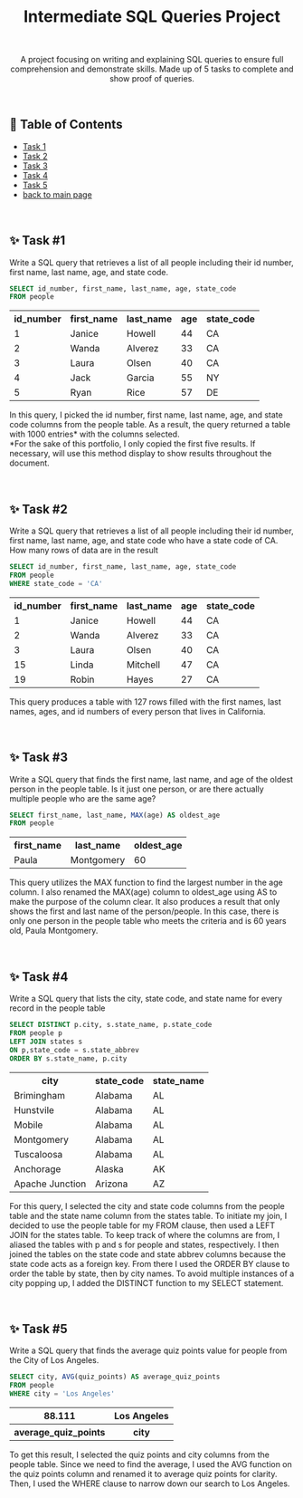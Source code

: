 <h1 align="center">Intermediate SQL Queries Project</h1>

<br><p align="center">A project focusing on writing and explaining SQL queries to ensure full comprehension and demonstrate skills. Made up of 5 tasks to complete and show proof of queries.</p>

<br><h2>🧭 Table of Contents</h2>
- <a href="https://github.com/miyahj/Calbright-College-Portfolio-Projects/edit/main/Intermediate%20SQL%20Queries/README.md#-task-1">Task 1</a>
- <a href="https://github.com/miyahj/Calbright-College-Portfolio-Projects/edit/main/Intermediate%20SQL%20Queries/README.md#-task-2">Task 2</a>
- <a href="https://github.com/miyahj/Calbright-College-Portfolio-Projects/edit/main/Intermediate%20SQL%20Queries/README.md#-task-3">Task 3</a>
- <a href="https://github.com/miyahj/Calbright-College-Portfolio-Projects/edit/main/Intermediate%20SQL%20Queries/README.md#-task-4">Task 4</a>
- <a href="https://github.com/miyahj/Calbright-College-Portfolio-Projects/edit/main/Intermediate%20SQL%20Queries/README.md#-task-5">Task 5</a>
- <a href="https://github.com/miyahj/Calbright-College-Portfolio-Projects/tree/main">back to main page</a>

<br><h2>✨ Task #1</h2>
Write a SQL query that retrieves a list of all people including their id number, first name, last name, age, and state code.

```sql
SELECT id_number, first_name, last_name, age, state_code
FROM people
```

<table>
  <tr>
    <th>id_number</th>
    <th>first_name</th>
    <th>last_name</th>
    <th>age</th>
    <th>state_code</th>
  </tr>
  <tr>
    <td>1</td>
    <td>Janice</td>
    <td>Howell</td>
    <td>44</td>
    <td>CA</td>
  </tr>
  <tr>
    <td>2</td>
    <td>Wanda</td>
    <td>Alverez</td>
    <td>33</td>
    <td>CA</td>
  </tr>
  <tr>
    <td>3</td>
    <td>Laura</td>
    <td>Olsen</td>
    <td>40</td>
    <td>CA</td>
  </tr>
  <tr>
    <td>4</td>
    <td>Jack</td>
    <td>Garcia</td>
    <td>55</td>
    <td>NY</td>
  </tr>
  <tr>
    <td>5</td>
    <td>Ryan</td>
    <td>Rice</td>
    <td>57</td>
    <td>DE</td>
  </tr>
</table>

In this query, I picked the id number, first name, last name, age, and state code columns from the people table. As a result, the query returned a table with 1000 entries* with the columns selected. 
<br>*For the sake of this portfolio, I only copied the first five results. If necessary, will use this method display to show results throughout the document.

<br><h2>✨ Task #2</h2>
Write a SQL query that retrieves a list of all people including their id number, first name, last name, age, and state code who have a state code of CA. How many rows of data are in the result

```sql
SELECT id_number, first_name, last_name, age, state_code
FROM people
WHERE state_code = 'CA'
```

<table>
  <tr>
    <th>id_number</th>
    <th>first_name</th>
    <th>last_name</th>
    <th>age</th>
    <th>state_code</th>
  </tr>
  <tr>
    <td>1</td>
    <td>Janice</td>
    <td>Howell</td>
    <td>44</td>
    <td>CA</td>
  </tr>
  <tr>
    <td>2</td>
    <td>Wanda</td>
    <td>Alverez</td>
    <td>33</td>
    <td>CA</td>
  </tr>
  <tr>
    <td>3</td>
    <td>Laura</td>
    <td>Olsen</td>
    <td>40</td>
    <td>CA</td>
  </tr>
  <tr>
    <td>15</td>
    <td>Linda</td>
    <td>Mitchell</td>
    <td>47</td>
    <td>CA</td>
  </tr>
  <tr>
    <td>19</td>
    <td>Robin</td>
    <td>Hayes</td>
    <td>27</td>
    <td>CA</td>
  </tr>
</table>

This query produces a table with 127 rows filled with the first names, last names, ages, and id numbers of every person that lives in California.

<br><h2>✨ Task #3</h2>
Write a SQL query that finds the first name, last name, and age of the oldest person in the people table. Is it just one person, or are there actually multiple people who are the same age?

```sql
SELECT first_name, last_name, MAX(age) AS oldest_age
FROM people
```

<table>
  <tr>
    <th>first_name</th>
    <th>last_name</th>
    <th>oldest_age</th>
  </tr>
  <tr>
    <td>Paula</td>
    <td>Montgomery</td>
    <td>60</td>
  </tr>
</table>

This query utilizes the MAX function to find the largest number in the age column. I also renamed the MAX(age) column to oldest_age using AS to make the purpose of the column clear. It also produces a result that only shows the first and last name of the person/people. In this case, there is only one person in the people table who meets the criteria and is 60 years old, Paula Montgomery.

<br><h2>✨ Task #4</h2>
Write a SQL query that lists the city, state code, and state name for every record in the people table

```sql
SELECT DISTINCT p.city, s.state_name, p.state_code
FROM people p
LEFT JOIN states s
ON p,state_code = s.state_abbrev
ORDER BY s.state_name, p.city
```

<table>
  <tr>
    <th>city</th>
    <th>state_code</th>
    <th>state_name</th>
  </tr>
  <tr>
    <td>Brimingham</td>
    <td>Alabama</td>
    <td>AL</td>
  </tr>
  <tr>
    <td>Hunstvile</td>
    <td>Alabama</td>
    <td>AL</td>
  </tr>
  <tr>
    <td>Mobile</td>
    <td>Alabama</td>
    <td>AL</td>
  </tr>
  <tr>
    <td>Montgomery</td>
    <td>Alabama</td>
    <td>AL</td>
  </tr>
  <tr>
    <td>Tuscaloosa</td>
    <td>Alabama</td>
    <td>AL</td>
  </tr>
  <tr>
    <td>Anchorage</td>
    <td>Alaska</td>
    <td>AK</td>
  </tr>
  <tr>
    <td>Apache Junction</td>
    <td>Arizona</td>
    <td>AZ</td>
  </tr>
</table>

For this query, I selected the city and state code columns from the people table and the state name column from the states table. To initiate my join, I decided to use the people table for my FROM clause, then used a LEFT JOIN for the states table. To keep track of where the columns are from, I aliased the tables with p and s for people and states, respectively. I then joined the tables on the state code and state abbrev columns because the state code acts as a foreign key. From there I used the ORDER BY clause to order the table by state, then by city names. To avoid multiple instances of a city popping up, I added the DISTINCT function to my SELECT statement.


<br><h2>✨ Task #5</h2>
Write a SQL query that finds the average quiz points value for people from the City of Los Angeles.

```sql
SELECT city, AVG(quiz_points) AS average_quiz_points
FROM people
WHERE city = 'Los Angeles'
```

<table>
  <tr>
    <th>88.111</th>
    <th>Los Angeles</th>
  </tr>
  <tr>
    <th>average_quiz_points</th>
    <th>city</th>
  </tr>
</table>

To get this result, I selected the quiz points and city columns from the people table. Since we need to find the average, I used the AVG function on the quiz points column and renamed it to average quiz points for clarity. Then, I used the WHERE clause to narrow down our search to Los Angeles.
